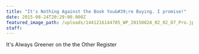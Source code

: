 ```yaml
---
title: "It's Nothing Against the Book You&#39;re Buying. I promise!"
date: 2015-08-24T20:29:00.000Z
featured_image_path: /uploads/1441216144705_WP_20150824_02_02_07_Pro.jpg
staff:
---
```

It's Always Greener on the the Other Register
